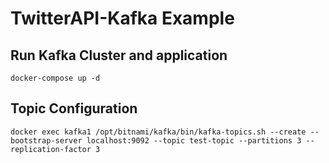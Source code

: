 # TwitterAPI-Kafka Example

## Run Kafka Cluster and application
```
docker-compose up -d
```
## Topic Configuration

```
docker exec kafka1 /opt/bitnami/kafka/bin/kafka-topics.sh --create --bootstrap-server localhost:9092 --topic test-topic --partitions 3 --replication-factor 3
```


